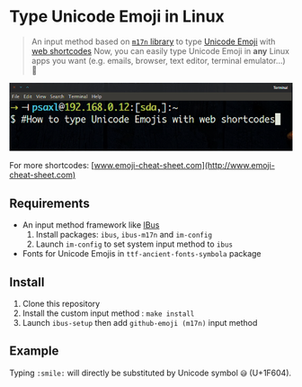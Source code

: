 Type Unicode Emoji in Linux
===================

> An input method based on [`m17n` library](http://www.nongnu.org/m17n) to type [Unicode Emoji](http://apps.timwhitlock.info/emoji/tables/unicode) with [web shortcodes](http://www.emoji-cheat-sheet.com)
> Now, you can easily type Unicode Emoji in **any** Linux apps you want (e.g. emails, browser, text editor, terminal emulator...) :grimacing:

![Alt name](screenshot.gif "Example of Unicode Emoji typing")

For more shortcodes: [www.emoji-cheat-sheet.com](http://www.emoji-cheat-sheet.com)

Requirements
-------------------
- An input method framework like [IBus](https://github.com/ibus/ibus/wiki)
  1. Install packages: `ibus`, `ibus-m17n` and `im-config`
  2. Launch `im-config` to set system input method to `ibus`
- Fonts for Unicode Emojis in `ttf-ancient-fonts-symbola` package

Install
-------------------
1. Clone this repository
2. Install the custom input method : `make install`
3. Launch `ibus-setup` then add `github-emoji (m17n)` input method 

Example
-------------------
Typing `:smile:` will directly be substituted by Unicode symbol `😅` (U+1F604).

